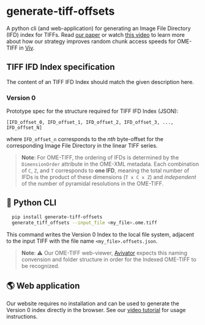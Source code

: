 # generate-tiff-offsets

A python cli (and web-application) for generating an Image File Directory (IFD)
index for TIFFs. Read [our paper](https://osf.io/wd2gu/) or watch
[this video](https://www.youtube.com/watch?v=cGB2TsSnfbo) to learn more about
how our strategy improves random chunk access speeds for OME-TIFF in
[Viv](https://github.com/hms-dbmi/viv).

## TIFF IFD Index specification

The content of an TIFF IFD Index should match the given description here.

### Version 0

Prototype spec for the structure required for TIFF IFD Index (JSON):

```
[IFD_offset_0, IFD_offset_1, IFD_offset_2, IFD_offset_3, ..., IFD_offset_N]
```

where `IFD_offset_n` corresponds to the _nth_ byte-offset for the corresponding
Image File Directory in the linear TIFF series.

> **Note**: For OME-TIFF, the ordering of IFDs is determined by the `DimensionOrder`
> attribute in the OME-XML metadata. Each combination of `C`, `Z`, and `T`
> corresponds to **one IFD**, meaning the total number of IFDs is the product
> of these dimensions (`T x C x Z`) and _independent_ of the number of pyramidal
> resolutions in the OME-TIFF.

## 🐍 Python CLI

```bash
  pip install generate-tiff-offsets
  generate_tiff_offsets --input_file <my_file>.ome.tiff
```

This command writes the Version 0 Index to the local file system, adjacent to the
input TIFF with the file name `<my_file>.offsets.json`.

> **Note**: ⚠️ Our OME-TIFF web-viewer, [Avivator](http://avivator.gehlenborglab.org) expects
> this naming convension and folder structure in order for the Indexed
> OME-TIFF to be recognized.

## 🌎 Web application

Our website requires no installation and can be used to generate the Version 0 index
directly in the browser. See our [video tutorial](https://www.youtube.com/watch?v=cGB2TsSnfbo)
for usage instructions.
